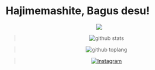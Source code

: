 <h1> Hajimemashite, Bagus desu! </h1>

<p align="center">
<img src="https://thumbs.gfycat.com/ImportantSafeBoutu-size_restricted.gif">

<center>

> ![github stats](https://github-readme-stats.vercel.app/api?username=yoihenken&show_icons=true&theme=tokyonight)

</center>

<center>
  
> ![github toplang](https://github-readme-stats.vercel.app/api/top-langs/?username=yoihenken&layout=compact&theme=tokyonight)

> <a href="https://www.instagram.com/bagusbs22" target="_blank"><img src="https://img.shields.io/badge/Instagram-%23E4405F.svg?&style=flat-square&logo=instagram&logoColor=white" alt="Instagram"></a>
  </center>


</p>
